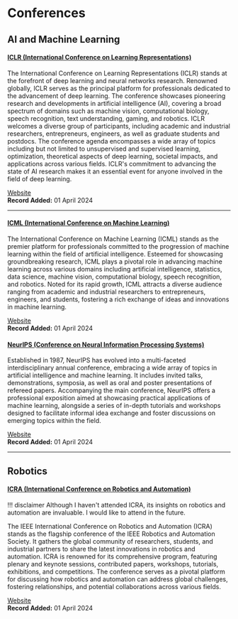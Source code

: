 # Conferences

## AI and Machine Learning

#### [ICLR (International Conference on Learning Representations)](https://iclr.cc)

The International Conference on Learning Representations (ICLR) stands at the forefront of deep learning and neural networks research. Renowned globally, ICLR serves as the principal platform for professionals dedicated to the advancement of deep learning. The conference showcases pioneering research and developments in artificial intelligence (AI), covering a broad spectrum of domains such as machine vision, computational biology, speech recognition, text understanding, gaming, and robotics. ICLR welcomes a diverse group of participants, including academic and industrial researchers, entrepreneurs, engineers, as well as graduate students and postdocs. The conference agenda encompasses a wide array of topics including but not limited to unsupervised and supervised learning, optimization, theoretical aspects of deep learning, societal impacts, and applications across various fields. ICLR's commitment to advancing the state of AI research makes it an essential event for anyone involved in the field of deep learning.

[Website](https://iclr.cc)  
**Record Added:** 01 April 2024

---
#### [ICML (International Conference on Machine Learning)](https://icml.cc)

The International Conference on Machine Learning (ICML) stands as the premier platform for professionals committed to the progression of machine learning within the field of artificial intelligence. Esteemed for showcasing groundbreaking research, ICML plays a pivotal role in advancing machine learning across various domains including artificial intelligence, statistics, data science, machine vision, computational biology, speech recognition, and robotics. Noted for its rapid growth, ICML attracts a diverse audience ranging from academic and industrial researchers to entrepreneurs, engineers, and students, fostering a rich exchange of ideas and innovations in machine learning.

[Website](https://icml.cc)  
**Record Added:** 01 April 2024

#### [NeurIPS (Conference on Neural Information Processing Systems)](https://neurips.cc)

Established in 1987, NeurIPS has evolved into a multi-faceted interdisciplinary annual conference, embracing a wide array of topics in artificial intelligence and machine learning. It includes invited talks, demonstrations, symposia, as well as oral and poster presentations of refereed papers. Accompanying the main conference, NeurIPS offers a professional exposition aimed at showcasing practical applications of machine learning, alongside a series of in-depth tutorials and workshops designed to facilitate informal idea exchange and foster discussions on emerging topics within the field.

[Website](https://neurips.cc)  
**Record Added:** 01 April 2024

---
## Robotics

#### [ICRA (International Conference on Robotics and Automation)](http://ieee-icra.org/)

!!! disclaimer
    Although I haven't attended ICRA, its insights on robotics and automation are invaluable. I would like to attend in the future.

The IEEE International Conference on Robotics and Automation (ICRA) stands as the flagship conference of the IEEE Robotics and Automation Society. It gathers the global community of researchers, students, and industrial partners to share the latest innovations in robotics and automation. ICRA is renowned for its comprehensive program, featuring plenary and keynote sessions, contributed papers, workshops, tutorials, exhibitions, and competitions. The conference serves as a pivotal platform for discussing how robotics and automation can address global challenges, fostering relationships, and potential collaborations across various fields.

[Website](http://ieee-icra.org/)  
**Record Added:** 01 April 2024


